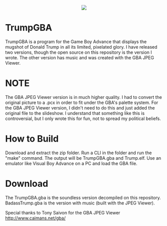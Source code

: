 <p align="center">
<img src="https://github.com/Tenor-Z/TrumpGBA/assets/55516164/7dc9797f-ad42-47fb-b502-4fb2272ebf5d">
</p>

# TrumpGBA
TrumpGBA is a program for the Game Boy Advance that displays the mugshot of Donald Trump in all its limited, pixelated glory.
I have released two versions, though the open source on this repository is the version I wrote. The other version has music and
was created with the GBA JPEG Viewer.

# NOTE
The GBA JPEG Viewer version is in much higher quality. I had to convert the original picture to a .pcx in order to fit under the
GBA's palette system. For the GBA JPEG Viewer version, I didn't need to do this and just added the original file to the slideshow.
I understand that something like this is controversial, but I only wrote this for fun, not to spread my political beliefs.

# How to Build
Download and extract the zip folder. Run a CLI in the folder and run the "make" command. The output will be TrumpGBA.gba and
Trump.elf. Use an emulator like Visual Boy Advance on a PC and load the GBA file.

# Download
The TrumpGBA.gba is the soundless version decompiled on this repository. BadassTrump.gba is the version with music (built with the JPEG
Viewer).

Special thanks to Tony Saivon for the GBA JPEG Viewer
http://www.caimans.net/gba/



